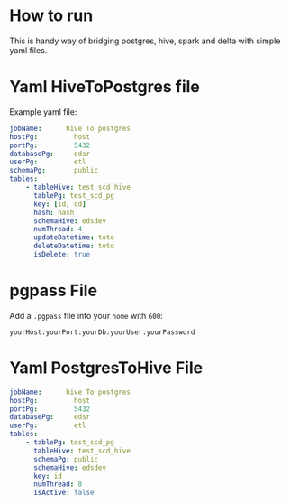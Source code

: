 # How to run

This is handy way of bridging postgres, hive, spark and delta with simple yaml
files.

# Yaml HiveToPostgres file


Example yaml file:

``` yaml
jobName:      hive To postgres
hostPg:         host
portPg:         5432
databasePg:     edsr
userPg:         etl
schemaPg:       public
tables:
    - tableHive: test_scd_hive
      tablePg: test_scd_pg
      key: [id, cd]
      hash: hash
      schemaHive: edsdev
      numThread: 4
      updateDatetime: toto
      deleteDatetime: toto
      isDelete: true
```

# pgpass File


Add a `.pgpass` file into your `home` with `600`:

```
yourHost:yourPort:yourDb:yourUser:yourPassword
```

# Yaml PostgresToHive File



``` yaml
jobName:      hive To postgres
hostPg:         host
portPg:         5432
databasePg:     edsr
userPg:         etl
tables:
    - tablePg: test_scd_pg
      tableHive: test_scd_hive
      schemaPg: public
      schemaHive: edsdev
      key: id
      numThread: 8
      isActive: false
```

